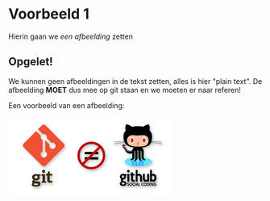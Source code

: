 # Voorbeeld 1 

Hierin gaan we _een afbeelding_ zetten

## Opgelet!

We kunnen geen afbeeldingen in de tekst zetten, alles is hier "plain text". De afbeelding **MOET** dus mee op git staan en we moeten er naar referen!

Een voorbeeld van een afbeelding:

![Git is geen Github](../images/afbeelding.png "Optional title")